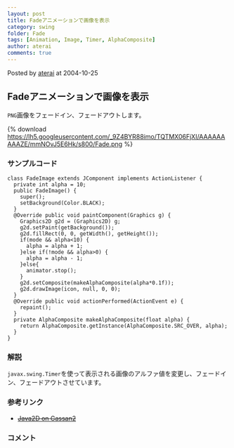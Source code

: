 ```yaml
---
layout: post
title: Fadeアニメーションで画像を表示
category: swing
folder: Fade
tags: [Animation, Image, Timer, AlphaComposite]
author: aterai
comments: true
---
```


Posted by [aterai](http://terai.xrea.jp/aterai.html) at 2004-10-25

## Fadeアニメーションで画像を表示
`PNG`画像をフェードイン、フェードアウトします。

{% download https://lh5.googleusercontent.com/_9Z4BYR88imo/TQTMX06FjXI/AAAAAAAAAZE/mmNOvJ5E6Hk/s800/Fade.png %}

### サンプルコード
<pre class="prettyprint"><code>class FadeImage extends JComponent implements ActionListener {
  private int alpha = 10;
  public FadeImage() {
    super();
    setBackground(Color.BLACK);
  }
  @Override public void paintComponent(Graphics g) {
    Graphics2D g2d = (Graphics2D) g;
    g2d.setPaint(getBackground());
    g2d.fillRect(0, 0, getWidth(), getHeight());
    if(mode &amp;&amp; alpha&lt;10) {
      alpha = alpha + 1;
    }else if(!mode &amp;&amp; alpha&gt;0) {
      alpha = alpha - 1;
    }else{
      animator.stop();
    }
    g2d.setComposite(makeAlphaComposite(alpha*0.1f));
    g2d.drawImage(icon, null, 0, 0);
  }
  @Override public void actionPerformed(ActionEvent e) {
    repaint();
  }
  private AlphaComposite makeAlphaComposite(float alpha) {
    return AlphaComposite.getInstance(AlphaComposite.SRC_OVER, alpha);
  }
}
</code></pre>

### 解説
`javax.swing.Timer`を使って表示される画像のアルファ値を変更し、フェードイン、フェードアウトさせています。

### 参考リンク
- ~~[Java2D on Gassan2](http://ux01.so-net.ne.jp/~komori/archives/java/java2d.html)~~

<!-- dummy comment line for breaking list -->

### コメント
